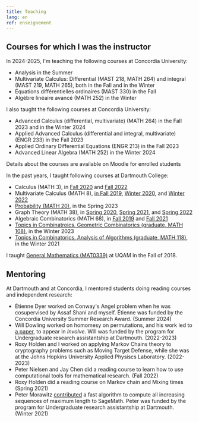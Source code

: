 ```yaml
---
title: Teaching
lang: en
ref: enseignement
---
```



## Courses for which I was the instructor

In 2024-2025, I'm teaching the following courses at Concordia University:
 * Analysis in the Summer
 * Multivariate Calculus: Differential (MAST 218, MATH 264) and integral (MAST 219, MATH 265), both in the Fall and in the Winter
 * Équations différentielles ordinaires (MAST 330) in the Fall
 * Algèbre linéaire avancé (MATH 252) in the Winter
 
I also taught the following courses at Concordia University:
 * Advanced Calculus (differential, multivariate) (MATH 264) in the Fall 2023 and in the Winter 2024
 * Applied Advanced Calculus (differential and integral, multivariate) (ENGR 233) in the Fall 2023
 * Applied Ordinary Differential Equations (ENGR 213) in the Fall 2023
 * Advanced Linear Algebra (MATH 252) in the Winter 2024

Details about the courses are available on Moodle for enrolled students

In the past years, I taught following courses at Dartmouth College:
 * Calculus (MATH 3), in [Fall 2020](https://math.dartmouth.edu/~m3f20) and [Fall 2022](https://canvas.dartmouth.edu/courses/54901)
 * Multivariate Calculus (MATH 8), [in Fall 2019](https://math.dartmouth.edu/~m8f19), [Winter 2020](https://math.dartmouth.edu/~m8w20), and [Winter 2022](https://canvas.dartmouth.edu/courses/50321/)
 * [Probability (MATH 20)](https://canvas.dartmouth.edu/courses/58340), in the Spring 2023
 * Graph Theory (MATH 38), in [Spring 2020](https://math.dartmouth.edu/~m38s20), [Spring 2021](https://canvas.dartmouth.edu/courses/46201), and [Spring 2022](https://canvas.dartmouth.edu/courses/52242/)
 * Algebraic Combinatorics (MATH 68), in [Fall 2019](https://math.dartmouth.edu/~m68f19) and [Fall 2021](https://math.dartmouth.edu/~m68f21)
 * [Topics in Combinatroics, Geometric Combinatorics (graduate, MATH 108)](https://canvas.dartmouth.edu/courses/56422), in the Winter 2023
 * [Topics in Combinatorics, Analysis of Algorithms (graduate, MATH 118)](https://canvas.dartmouth.edu/courses/44288), in the Winter 2021


I taught [General Mathematics (MAT0339)](mat0339.html) at UQAM in the Fall of 2018.


## Mentoring

At Dartmouth and at Concordia, I mentored students doing reading courses and independent research:
* Étienne Dyer worked on Conway's Angel problem when he was cosupervised by Assaf Shani and myself. Étienne was funded by the Concordia University Summer Research Award. (Summer 2024)
* Will Dowling worked on homomesy on permutations, and his work led to [a paper](https://arxiv.org/abs/2312.02383), to appear in _Involve_. Will was funded by the program for Undergraduate research assistantship at Dartmouth. (2022-2023)
* Roxy Holden and I worked on applying Markov Chains theory to cryptography problems such as Moving Target Defense, while she was at the Johns Hopkins University Applied Physiscs Laboratory. (2022-2023)
* Peter Nielsen and Jay Chen did a reading course to learn how to use computational tools for mathematical research. (Fall 2022)
* Roxy Holden did a reading course on Markov chain and Mixing times (Spring 2021)
* Peter Morawitz [contributed](https://github.com/sagemath/sage/issues/31451) a fast algorithm to compute all increasing sequences of maximum length to SageMath. Peter was funded by the program for Undergraduate research assistantship at Dartmouth. (Winter 2021)

